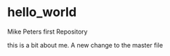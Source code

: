 # hello_world
Mike Peters first Repository

this is a bit about me. A new change to the master file
